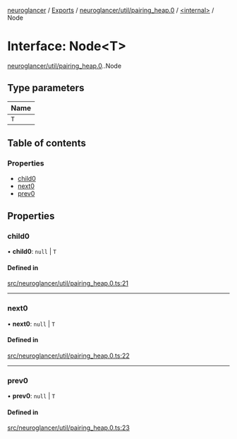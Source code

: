 [neuroglancer](../README.md) / [Exports](../modules.md) / [neuroglancer/util/pairing\_heap.0](../modules/neuroglancer_util_pairing_heap_0.md) / [<internal\>](../modules/neuroglancer_util_pairing_heap_0._internal_.md) / Node

# Interface: Node<T\>

[neuroglancer/util/pairing_heap.0](../modules/neuroglancer_util_pairing_heap_0.md).[<internal>](../modules/neuroglancer_util_pairing_heap_0._internal_.md).Node

## Type parameters

| Name |
| :------ |
| `T` |

## Table of contents

### Properties

- [child0](neuroglancer_util_pairing_heap_0._internal_.Node.md#child0)
- [next0](neuroglancer_util_pairing_heap_0._internal_.Node.md#next0)
- [prev0](neuroglancer_util_pairing_heap_0._internal_.Node.md#prev0)

## Properties

### child0

• **child0**: ``null`` \| `T`

#### Defined in

[src/neuroglancer/util/pairing_heap.0.ts:21](https://github.com/ActiveBrainAtlas2/neuroglancer/blob/91617476/src/neuroglancer/util/pairing_heap.0.ts#L21)

___

### next0

• **next0**: ``null`` \| `T`

#### Defined in

[src/neuroglancer/util/pairing_heap.0.ts:22](https://github.com/ActiveBrainAtlas2/neuroglancer/blob/91617476/src/neuroglancer/util/pairing_heap.0.ts#L22)

___

### prev0

• **prev0**: ``null`` \| `T`

#### Defined in

[src/neuroglancer/util/pairing_heap.0.ts:23](https://github.com/ActiveBrainAtlas2/neuroglancer/blob/91617476/src/neuroglancer/util/pairing_heap.0.ts#L23)
